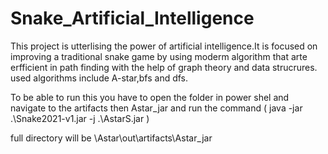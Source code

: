 # Snake_Artificial_Intelligence
This project is utterlising the power of artificial intelligence.It is focused on improving a traditional snake game by using moderm algorithm that arte erfficient in path finding with the help of graph theory and data strucrures. used algorithms include A-star,bfs and dfs.

To be able to run this you have to open the folder in power shel and navigate to the artifacts then Astar_jar and run the command ( java -jar .\Snake2021-v1.jar -j .\AstarS.jar )

full directory will be \Astar\out\artifacts\Astar_jar
